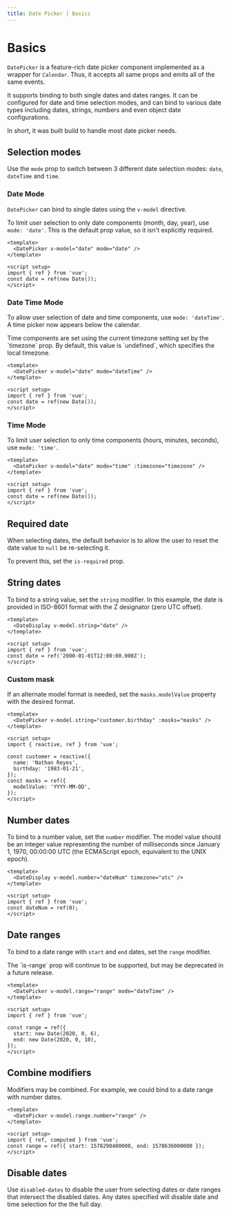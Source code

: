 ```yaml
---
title: Date Picker | Basics
---
```


# Basics

`DatePicker` is a feature-rich date picker component implemented as a wrapper for `Calendar`. Thus, it accepts all same props and emits all of the same events.

It supports binding to both single dates and dates ranges. It can be configured for date and time selection modes, and can bind to various date types including dates, strings, numbers and even object date configurations.

In short, it was built build to handle most date picker needs.

## Selection modes

Use the `mode` prop to switch between 3 different date selection modes: `date`, `dateTime` and `time`.

### Date Mode

`DatePicker` can bind to single dates using the `v-model` directive.

To limit user selection to only date components (month, day, year), use `mode: 'date'`. This is the default prop value, so it isn't explicitly required.

<Example centered>
  <DateWithValue mode="date" />
</Example>

```vue
<template>
  <DatePicker v-model="date" mode="date" />
</template>

<script setup>
import { ref } from 'vue';
const date = ref(new Date());
</script>
```

### Date Time Mode

To allow user selection of date and time components, use `mode: 'dateTime'`. A time picker now appears below the calendar.

<BaseAlert info>
  Time components are set using the current timezone setting set by the `timezone` prop. By default, this value is `undefined`, which specifies the local timezone.
</BaseAlert>

<Example centered>
  <DateWithValue mode="dateTime" />
</Example>

```vue
<template>
  <DatePicker v-model="date" mode="dateTime" />
</template>

<script setup>
import { ref } from 'vue';
const date = ref(new Date());
</script>
```

### Time Mode

To limit user selection to only time components (hours, minutes, seconds), use `mode: 'time'`.

<Example centered>
  <DateWithValue mode="time" />
</Example>

```vue
<template>
  <DatePicker v-model="date" mode="time" :timezone="timezone" />
</template>

<script setup>
import { ref } from 'vue';
const date = ref(new Date());
</script>
```

## Required date

When selecting dates, the default behavior is to allow the user to reset the date value to `null` be re-selecting it.

To prevent this, set the `is-required` prop.

<Example centered>
  <DateWithValue mode="dateTime" is-required />
</Example>

## String dates

To bind to a string value, set the `string` modifier. In this example, the date is provided in ISO-8601 format with the Z designator (zero UTC offset).

<Example centered>
  <ModelModifierString />
</Example>

```vue
<template>
  <DateDisplay v-model.string="date" />
</template>

<script setup>
import { ref } from 'vue';
const date = ref('2000-01-01T12:00:00.000Z');
</script>
```

### Custom mask

If an alternate model format is needed, set the `masks.modelValue` property with the desired format.

<Example centered>
  <ModelModifierStringMask />
</Example>

```vue
<template>
  <DatePicker v-model.string="customer.birthday" :masks="masks" />
</template>

<script setup>
import { reactive, ref } from 'vue';

const customer = reactive({
  name: 'Nathan Reyes',
  birthday: '1983-01-21',
});
const masks = ref({
  modelValue: 'YYYY-MM-DD',
});
</script>
```

## Number dates

To bind to a number value, set the `number` modifier. The model value should be an integer value representing the number of milliseconds since January 1, 1970, 00:00:00 UTC (the ECMAScript epoch, equivalent to the UNIX epoch).

<Example centered>
  <ModelModifierNumber />
</Example>

```vue
<template>
  <DateDisplay v-model.number="dateNum" timezone="utc" />
</template>

<script setup>
import { ref } from 'vue';
const dateNum = ref(0);
</script>
```

## Date ranges

To bind to a date range with `start` and `end` dates, set the `range` modifier.

<BaseAlert title="Deprecation warning" warning>
The `is-range` prop will continue to be supported, but may be deprecated in a future release.
</BaseAlert>

<Example centered>
  <ModelModifierRange />
</Example>

```vue
<template>
  <DatePicker v-model.range="range" mode="dateTime" />
</template>

<script setup>
import { ref } from 'vue';

const range = ref({
  start: new Date(2020, 0, 6),
  end: new Date(2020, 0, 10),
});
</script>
```

## Combine modifiers

Modifiers may be combined. For example, we could bind to a date range with number dates.

<Example centered>
  <ModelModifiersRangeNumber />
</Example>

```vue
<template>
  <DatePicker v-model.range.number="range" />
</template>

<script setup>
import { ref, computed } from 'vue';
const range = ref({ start: 1578290400000, end: 1578636000000 });
</script>
```

## Disable dates

Use `disabled-dates` to disable the user from selecting dates or date ranges that intersect the disabled dates. Any dates specified will disable date and time selection for the the full day.

<Example centered>
  <DateDisabled />
</Example>